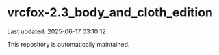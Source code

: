# vrcfox-2.3_body_and_cloth_edition

Last updated: 2025-06-17 03:10:12

This repository is automatically maintained.
